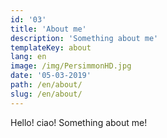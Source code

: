 ```yaml
---
id: '03'
title: 'About me'
description: 'Something about me'
templateKey: about
lang: en
image: /img/PersimmonHD.jpg
date: '05-03-2019'
path: /en/about/
slug: /en/about/
---
```


Hello! ciao! Something about me!
